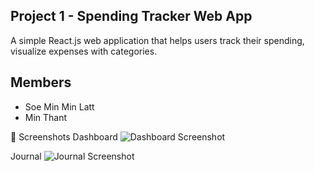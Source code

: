## Project 1 - Spending Tracker Web App
A simple React.js web application that helps users track their spending, visualize expenses with categories.

## Members
- Soe Min Min Latt
- Min Thant

📸 Screenshots
Dashboard
![Dashboard Screenshot](./assets/Logo.png)

Journal
![Journal Screenshot](./assets/Logo.png)
